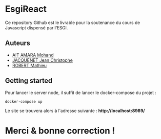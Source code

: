 # EsgiReact 

Ce repository Github est le livrable pour la soutenance du cours de Javascript dispensé par l'ESGI. 

## Auteurs

* [AIT AMARA Mohand](https://github.com/aitamara "Profil Github")
* [JACQUENET Jean Christophe](https://github.com/Nashar410 "Profil Github")
* [ROBERT Mathieu](https://github.com/saintmathieu "Profil Github")


## Getting started

Pour lancer le server node, il suffit de lancer le docker-compose du projet :
```bash
docker-compose up
``` 
Le site se trouvera alors à l'adresse suivante : **http://localhost:8989/**

# Merci & bonne correction !

